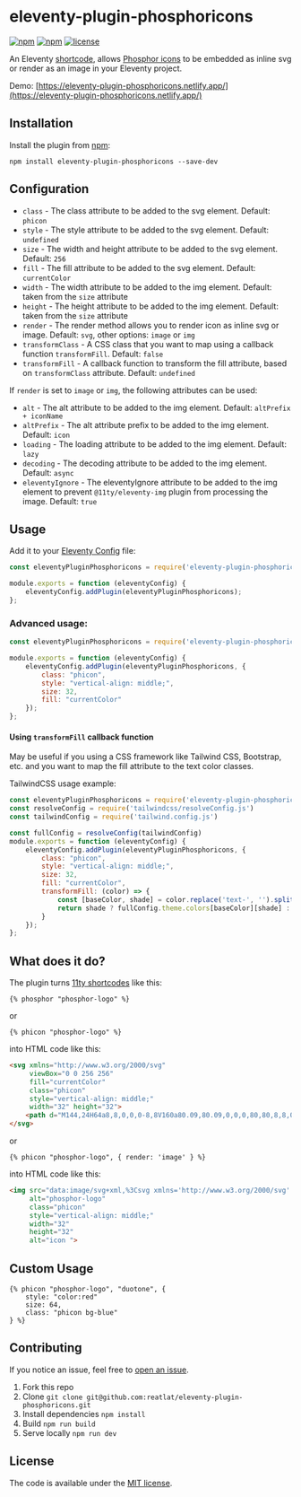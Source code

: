 # eleventy-plugin-phosphoricons
[![npm](https://img.shields.io/npm/v/eleventy-plugin-phosphoricons.svg)](https://npmjs.com/package/eleventy-plugin-phosphoricons)
[![npm](https://img.shields.io/npm/dt/eleventy-plugin-phosphoricons.svg)](https://npmjs.com/package/eleventy-plugin-phosphoricons)
[![license](https://img.shields.io/npm/l/eleventy-plugin-phosphoricons.svg)](https://npmjs.com/package/eleventy-plugin-phosphoricons)

An Eleventy [shortcode](https://www.11ty.dev/docs/shortcodes/), allows [Phosphor icons](https://phosphoricons.com/) to be embedded as inline svg or render as an image in your Eleventy project.

Demo: [https://eleventy-plugin-phosphoricons.netlify.app/](https://eleventy-plugin-phosphoricons.netlify.app/)

## Installation
Install the plugin from [npm](https://www.npmjs.com/package/eleventy-plugin-phosphoricons):

```
npm install eleventy-plugin-phosphoricons --save-dev
```

## Configuration

- `class` - The class attribute to be added to the svg element. Default: `phicon`
- `style` - The style attribute to be added to the svg element. Default: `undefined`
- `size` - The width and height attribute to be added to the svg element. Default: `256`
- `fill` - The fill attribute to be added to the svg element. Default: `currentColor`
- `width` - The width attribute to be added to the img element. Default: taken from the `size` attribute
- `height` - The height attribute to be added to the img element. Default: taken from the `size` attribute
- `render` - The render method allows you to render icon as inline svg or image. Default: `svg`, other options: `image` or `img`
- `transformClass` - A CSS class that you want to map using a callback function `transformFill`. Default: `false`
- `transformFill` - A callback function to transform the fill attribute, based on `transformClass` attribute. Default: `undefined`

If `render` is set to `image` or `img`, the following attributes can be used:
- `alt` - The alt attribute to be added to the img element. Default: `altPrefix + iconName`
- `altPrefix` - The alt attribute prefix to be added to the img element. Default: `icon`
- `loading` - The loading attribute to be added to the img element. Default: `lazy`
- `decoding` - The decoding attribute to be added to the img element. Default: `async`
- `eleventyIgnore` - The eleventyIgnore attribute to be added to the img element to prevent `@11ty/eleventy-img` plugin from processing the image. Default: `true`

## Usage

Add it to your [Eleventy Config](https://www.11ty.dev/docs/config/) file:

```js
const eleventyPluginPhosphoricons = require('eleventy-plugin-phosphoricons');

module.exports = function (eleventyConfig) {
    eleventyConfig.addPlugin(eleventyPluginPhosphoricons);
};
```


### Advanced usage:

```js
const eleventyPluginPhosphoricons = require('eleventy-plugin-phosphoricons');

module.exports = function (eleventyConfig) {
    eleventyConfig.addPlugin(eleventyPluginPhosphoricons, {
        class: "phicon",
        style: "vertical-align: middle;",
        size: 32,
        fill: "currentColor"
    });
};
```

#### Using `transformFill` callback function

May be useful if you using a CSS framework like Tailwind CSS, Bootstrap, etc. and you want to map the fill attribute to the text color classes.

TailwindCSS usage example:

```js
const eleventyPluginPhosphoricons = require('eleventy-plugin-phosphoricons');
const resolveConfig = require('tailwindcss/resolveConfig.js')
const tailwindConfig = require('tailwind.config.js')

const fullConfig = resolveConfig(tailwindConfig)
module.exports = function (eleventyConfig) {
    eleventyConfig.addPlugin(eleventyPluginPhosphoricons, {
        class: "phicon",
        style: "vertical-align: middle;",
        size: 32,
        fill: "currentColor",
        transformFill: (color) => {
            const [baseColor, shade] = color.replace('text-', '').split('-');
            return shade ? fullConfig.theme.colors[baseColor][shade] : fullConfig.theme.colors[baseColor]['DEFAULT'];
        }
    });
};
```

## What does it do?
The plugin turns [11ty shortcodes](https://www.11ty.dev/docs/shortcodes/) like this:

```liquid
{% phosphor "phosphor-logo" %}
```

or 

```liquid
{% phicon "phosphor-logo" %}
```

into HTML code like this:

```html
<svg xmlns="http://www.w3.org/2000/svg" 
     viewBox="0 0 256 256" 
     fill="currentColor" 
     class="phicon"
     style="vertical-align: middle;"
     width="32" height="32">
    <path d="M144,24H64a8,8,0,0,0-8,8V160a80.09,80.09,0,0,0,80,80,8,8,0,0,0,8-8V168a72,72,0,0,0,0-144ZM72,62.54,122.32,152H72Zm56,66.92L77.68,40H128ZM72.51,168H128v55.5A64.14,64.14,0,0,1,72.51,168ZM144,152V40a56,56,0,0,1,0,112Z"></path>
</svg>
```

or 

```liquid
{% phicon "phosphor-logo", { render: 'image' } %}
```

into HTML code like this:

```html
<img src="data:image/svg+xml,%3Csvg xmlns='http://www.w3.org/2000/svg' viewBox='0 0 256 256' fill='currentColor' style='vertical-align: middle;' width='32' height='32'%3E%3Cpath d='M144,24H64a8,8,0,0,0-8,8V160a80.09,80.09,0,0,0,80,80,8,8,0,0,0,8-8V168a72,72,0,0,0,0-144ZM72,62.54,122.32,152H72Zm56,66.92L77.68,40H128ZM72.51,168H128v55.5A64.14,64.14,0,0,1,72.51,168ZM144,152V40a56,56,0,0,1,0,112Z'%3E%3C/path%3E%3C/svg%3E" 
     alt="phosphor-logo" 
     class="phicon" 
     style="vertical-align: middle;" 
     width="32" 
     height="32"
     alt="icon ">
```

## Custom Usage

```liquid
{% phicon "phosphor-logo", "duotone", { 
    style: "color:red" 
    size: 64,
    class: "phicon bg-blue"
} %}
```


## Contributing
If you notice an issue, feel free to [open an issue](https://github.com/reatlat/eleventy-plugin-phosphoricons/issues).

1. Fork this repo
2. Clone `git clone git@github.com:reatlat/eleventy-plugin-phosphoricons.git`
3. Install dependencies `npm install`
4. Build `npm run build`
5. Serve locally `npm run dev`


## License
The code is available under the [MIT license](LICENSE).
